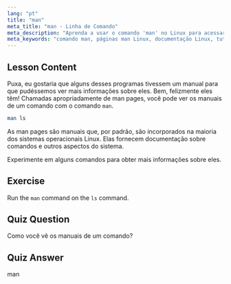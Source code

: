 ```yaml
---
lang: "pt"
title: "man"
meta_title: "man - Linha de Comando"
meta_description: "Aprenda a usar o comando 'man' no Linux para acessar manuais de comandos. Descubra a documentação essencial do Linux para iniciantes e melhore suas habilidades de linha de comando."
meta_keywords: "comando man, páginas man Linux, documentação Linux, tutorial Linux, guia de linha de comando, Linux para iniciantes"
---
```


## Lesson Content

Puxa, eu gostaria que alguns desses programas tivessem um manual para que pudéssemos ver mais informações sobre eles. Bem, felizmente eles têm! Chamadas apropriadamente de man pages, você pode ver os manuais de um comando com o comando `man`.

```bash
man ls
```

As man pages são manuais que, por padrão, são incorporados na maioria dos sistemas operacionais Linux. Elas fornecem documentação sobre comandos e outros aspectos do sistema.

Experimente em alguns comandos para obter mais informações sobre eles.

## Exercise

Run the `man` command on the `ls` command.

## Quiz Question

Como você vê os manuais de um comando?

## Quiz Answer

man
